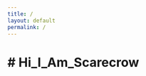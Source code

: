 ```yaml
---
title: /
layout: default
permalink: /
---
```

<style>
.typewriter p {
  overflow: hidden; /* Ensures the content is not revealed until the animation */
  border-right: .15em solid orange; /* The typwriter cursor */
  //white-space: nowrap; /* Keeps the content on a single line */
  margin: 0 auto; /* Gives that scrolling effect as the typing happens */
  letter-spacing: .8em; /* Adjust as needed */
  animation: 
    typing 3.5s steps(40, end),
    blink-caret .75s step-end infinite;
}

/* The typing effect */
@keyframes typing {
  from { width: 0 }
  to { width: 100% }
}

/* The typewriter cursor effect */
@keyframes blink-caret {
  from, to { border-color: transparent }
  50% { border-color: orange; }
}
</style>
<div style="color:#288513;">  </div>

<div class="typewriter">
  <h1># Hi_I_Am_Scarecrow</h1>
  <p>Yeah so, long story short, I was bored of playing games and hacking casual machines, so I came out with this idea: why not wasting time and money on creating a format to share cyber security knowledge and create a web of interested hackers - I know that you are script kiddies, don't lie to me - to share knowledge with?
Since I just finished my University carreer and I think I GOT SKILLZ, my main goal's to create a different type of content, not the usual Teacher-Students approach, but a way of "learning togheter", aka I keep doing stuff and you babies keep discovering new things along with me. I'm still working on the idea, I know, there's plenty of work to do but HEY, COVID19 had locked us home again so..</p>
</div>
